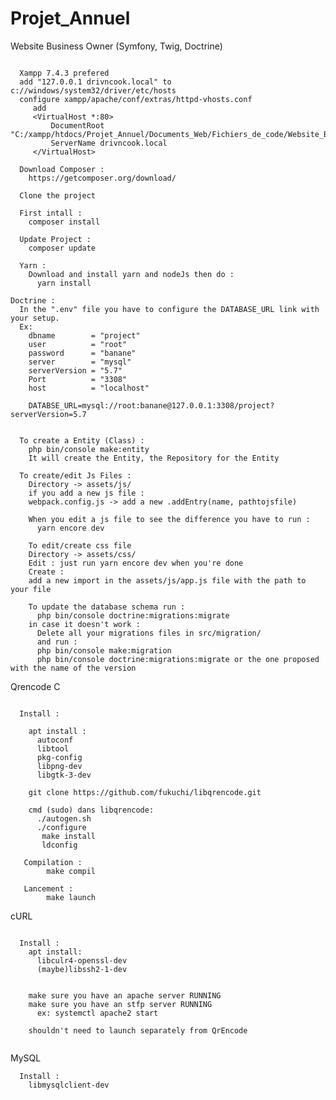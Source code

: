 # Projet_Annuel

Website Business Owner (Symfony, Twig, Doctrine)
~~~~~~~~~~~~~~~~~~~~~~~~~~~~~~~~~~~~~~~~~~~~~~~~~~~~~~~~~~~~~~~~~~~~~~~~~~~~~~~~~~~

  Xampp 7.4.3 prefered
  add "127.0.0.1 drivncook.local" to c://windows/system32/driver/etc/hosts
  configure xampp/apache/conf/extras/httpd-vhosts.conf
     add 
     <VirtualHost *:80>
         DocumentRoot "C:/xampp/htdocs/Projet_Annuel/Documents_Web/Fichiers_de_code/Website_Business_Owner/public/"
         ServerName drivncook.local
     </VirtualHost>

  Download Composer :
    https://getcomposer.org/download/

  Clone the project

  First intall :
    composer install

  Update Project : 
    composer update
    
  Yarn : 
    Download and install yarn and nodeJs then do : 
      yarn install

Doctrine : 
  In the ".env" file you have to configure the DATABASE_URL link with your setup.
  Ex: 
    dbname        = "project"
    user          = "root"
    password      = "banane"
    server        = "mysql"
    serverVersion = "5.7"
    Port          = "3308"
    host          = "localhost"
    
    DATABSE_URL=mysql://root:banane@127.0.0.1:3308/project?serverVersion=5.7
    
  
  To create a Entity (Class) : 
    php bin/console make:entity
    It will create the Entity, the Repository for the Entity
    
  To create/edit Js Files :
    Directory -> assets/js/
    if you add a new js file :
    webpack.config.js -> add a new .addEntry(name, pathtojsfile)
    
    When you edit a js file to see the difference you have to run : 
      yarn encore dev
      
    To edit/create css file
    Directory -> assets/css/
    Edit : just run yarn encore dev when you're done
    Create : 
    add a new import in the assets/js/app.js file with the path to your file 
  
    To update the database schema run : 
      php bin/console doctrine:migrations:migrate
    in case it doesn't work : 
      Delete all your migrations files in src/migration/
      and run : 
      php bin/console make:migration
      php bin/console doctrine:migrations:migrate or the one proposed with the name of the version
~~~~~~~~~~~~~~~~~~~~~~~~~~~~~~~~~~~~~~~~~~~~~~~~~~~~~~~~~~~~~~~~~~~~~~~~~~~~~~~~~~~~~~~~~~~~~~~~
Qrencode C
~~~~~~~~~~~~~~~~~~~~~~~~~~~~~~~~~~~~~~~~~~~~~~~~~~~~~~~~~~~~~~~~~~~~~~~~~~~~~~~~~~~~~~~~~~~~~~~~

  Install :
  
    apt install :
      autoconf
      libtool
      pkg-config
      libpng-dev
      libgtk-3-dev
    
    git clone https://github.com/fukuchi/libqrencode.git
    
    cmd (sudo) dans libqrencode: 
      ./autogen.sh
      ./configure
       make install
       ldconfig
   
   Compilation : 
        make compil
   
   Lancement : 
        make launch
~~~~~~~~~~~~~~~~~~~~~~~~~~~~~~~~~~~~~~~~~~~~~~~~~~~~~~~~~~~~~~~~~~~~~~~~~~~~~~~~~~~~~~~~~~~~~~~~
cURL
~~~~~~~~~~~~~~~~~~~~~~~~~~~~~~~~~~~~~~~~~~~~~~~~~~~~~~~~~~~~~~~~~~~~~~~~~~~~~~~~~~~~~~~~~~~~~~~~

  Install : 
    apt install:
      libculr4-openssl-dev
      (maybe)libssh2-1-dev


    make sure you have an apache server RUNNING
    make sure you have an stfp server RUNNING
      ex: systemctl apache2 start

    shouldn't need to launch separately from QrEncode


~~~~~~~~~~~~~~~~~~~~~~~~~~~~~~~~~~~~~~~~~~~~~~~~~~~~~~~~~~~~~~~~~~~~~~~~~~~~~~~~~~~~~~~~~~~~~~~~
MySQL
~~~~~~~~~~~~~~~~~~~~~~~~~~~~~~~~~~~~~~~~~~~~~~~~~~~~~~~~~~~~~~~~~~~~~~~~~~~~~~~~~~~~~~~~~~~~~~~~
  Install :
    libmysqlclient-dev
    